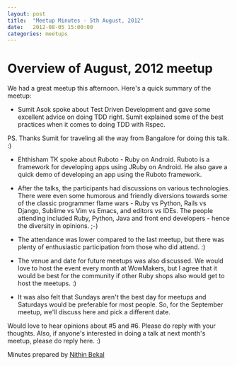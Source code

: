 ```yaml
---
layout: post
title:  "Meetup Minutes - 5th August, 2012"
date:   2012-08-05 15:00:00
categories: meetups
---
```


# Overview of August, 2012 meetup

We had a great meetup this afternoon. Here's a quick summary of the meetup:

* Sumit Asok spoke about Test Driven Development and gave some excellent advice on doing TDD right. Sumit explained some of the best practices when it comes to doing TDD with Rspec. 

PS. Thanks Sumit for traveling all the way from Bangalore for doing this talk. :)

* Ehthisham TK spoke about Ruboto - Ruby on Android. Ruboto is a framework for developing apps using JRuby on Android. He also gave a quick demo of developing an app using the Ruboto framework.

* After the talks, the participants had discussions on various technologies. There were even some humorous and friendly diversions towards some of the classic programmer flame wars - Ruby vs Python, Rails vs Django, Sublime vs Vim vs Emacs, and editors vs IDEs. The people attending included Ruby, Python, Java and front end developers - hence the diversity in opinions. ;-)

* The attendance was lower compared to the last meetup, but there was plenty of enthusiastic participation from those who did attend. :)

* The venue and date for future meetups was also discussed. We would love to host the event every month at WowMakers, but I agree that it would be best for the community if other Ruby shops also would get to host the meetups. :)

* It was also felt that Sundays aren't the best day for meetups and Saturdays would be preferable for most people. So, for the September meetup, we'll discuss here and pick a different date.

Would love to hear opinions about #5 and #6. Please do reply with your thoughts. Also, if anyone's interested in doing a talk at next month's meetup, please do reply here. :)


Minutes prepared by [Nithin Bekal](https://twitter.com/nithinbekal)
